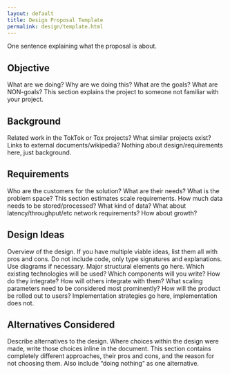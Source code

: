 ```yaml
---
layout: default
title: Design Proposal Template
permalink: design/template.html
---
```


One sentence explaining what the proposal is about.

## Objective

What are we doing? Why are we doing this? What are the goals? What are
NON-goals? This section explains the project to someone not familiar with
your project.

## Background

Related work in the TokTok or Tox projects? What similar projects exist? Links
to external documents/wikipedia? Nothing about design/requirements here, just
background.

## Requirements

Who are the customers for the solution? What are their needs? What is the
problem space? This section estimates scale requirements. How much data needs
to be stored/processed? What kind of data? What about latency/throughput/etc
network requirements? How about growth?

## Design Ideas

Overview of the design. If you have multiple viable ideas, list them all with
pros and cons. Do not include code, only type signatures and explanations. Use
diagrams if necessary. Major structural elements go here. Which existing
technologies will be used? Which components will you write? How do they
integrate? How will others integrate with them? What scaling parameters need to
be considered most prominently? How will the product be rolled out to users?
Implementation strategies go here, implementation does not.

## Alternatives Considered

Describe alternatives to the design. Where choices within the design were made,
write those choices inline in the document. This section contains completely
different approaches, their pros and cons, and the reason for not choosing
them. Also include “doing nothing” as one alternative.
